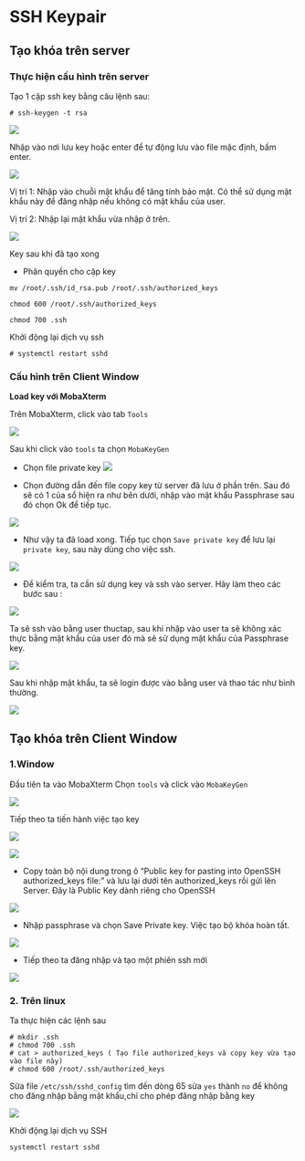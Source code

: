 ﻿# SSH Keypair
## Tạo khóa trên server
### Thực hiện cấu hình trên server
Tạo 1 cặp ssh key bằng câu lệnh sau:
```
# ssh-keygen -t rsa
```
![](/image/key1.png)

Nhập vào nơi lưu key hoặc enter để tự động lưu vào file mặc định, bấm enter.

![](/image/key2.png)

Vị trí 1: Nhập vào chuỗi mật khẩu để tăng tính bảo mật. Có thể sử dụng mật khẩu này để đăng nhập nếu không có mật khẩu của user.

Vị trí 2: Nhập lại mật khẩu vừa nhập ở trên.

![](/image/key3.png)

Key sau khi đã tạo xong

* Phân quyền cho cặp key
```
mv /root/.ssh/id_rsa.pub /root/.ssh/authorized_keys

chmod 600 /root/.ssh/authorized_keys

chmod 700 .ssh
```

Khởi động lại dịch vụ ssh
```
# systemctl restart sshd
```

### Cấu hình trên Client Window
**Load key với MobaXterm**

Trên MobaXterm, click vào tab `Tools`

![](/image/key4.png)

Sau khi click vào `tools` ta chọn `MobaKeyGen`

* Chọn file private key
![](/image/key5.png)

* Chọn đường dẫn đến file copy key từ server đã lưu ở phần trên. Sau đó sẽ có 1 của sổ hiện ra như bên dưới, nhập vào mật khẩu Passphrase sau đó chọn Ok để tiếp tục.

![](/image/key6.png)

* Như vậy ta đã load xong. Tiếp tục chọn `Save private key` để lưu lại `private key`, sau này dùng cho việc ssh.

![](/image/key7.png)

* Để kiểm tra, ta cần sử dụng key và ssh vào server. Hãy làm theo các bước sau :

![](/image/key8.png)

Ta sẽ ssh vào bằng user thuctap, sau khi nhập vào user ta sẽ không xác thực bằng mật khẩu của user đó mà sẽ sử dụng mật khẩu của Passphrase key.

![](/image/key9.png)

Sau khi nhập mật khẩu, ta sẽ login được vào bằng user và thao tác như bình thường.

![](/image/key10.png)

## Tạo khóa trên Client Window
### 1.Window
Đầu tiên ta vào MobaXterm Chọn `tools` và click vào `MobaKeyGen`

![](/image/key4.png)

Tiếp theo ta tiến hành việc tạo key

![](/image/key11.png)

![](/image/key12.png)

* Copy toàn bộ nội dung trong ô “Public key for pasting into OpenSSH authorized_keys file:” và lưu lại dưới tên authorized_keys rồi gửi lên Server. Đây là Public Key dành riêng cho OpenSSH

![](/image/key13.png)

* Nhập passphrase và chọn Save Private key. Việc tạo bộ khóa hoàn tất.

![](/image/key14.png)

* Tiếp theo ta đăng nhập và tạo một phiên ssh mới 

![](/image/key15.png)

### 2. Trên linux

Ta thực hiện các lệnh sau
```
# mkdir .ssh
# chmod 700 .ssh
# cat > authorized_keys ( Tạo file authorized_keys và copy key vừa tạo vào file này)
# chmod 600 /root/.ssh/authorized_keys
```
Sửa file `/etc/ssh/sshd_config` tìm đến dòng 65 sửa `yes` thành `no` để không cho đăng nhập bằng mật khẩu,chỉ cho phép đăng nhập bằng key

![](/image/key16.png)

Khởi động lại dịch vụ SSH
```
systemctl restart sshd
```






